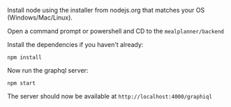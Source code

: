 Install node using the installer from nodejs.org that matches your OS (Windows/Mac/Linux).

Open a command prompt or powershell and CD to the `mealplanner/backend`

Install the dependencies if you haven't already:

`npm install`

Now run the graphql server:

`npm start`

The server should now be available at `http://localhost:4000/graphiql`

